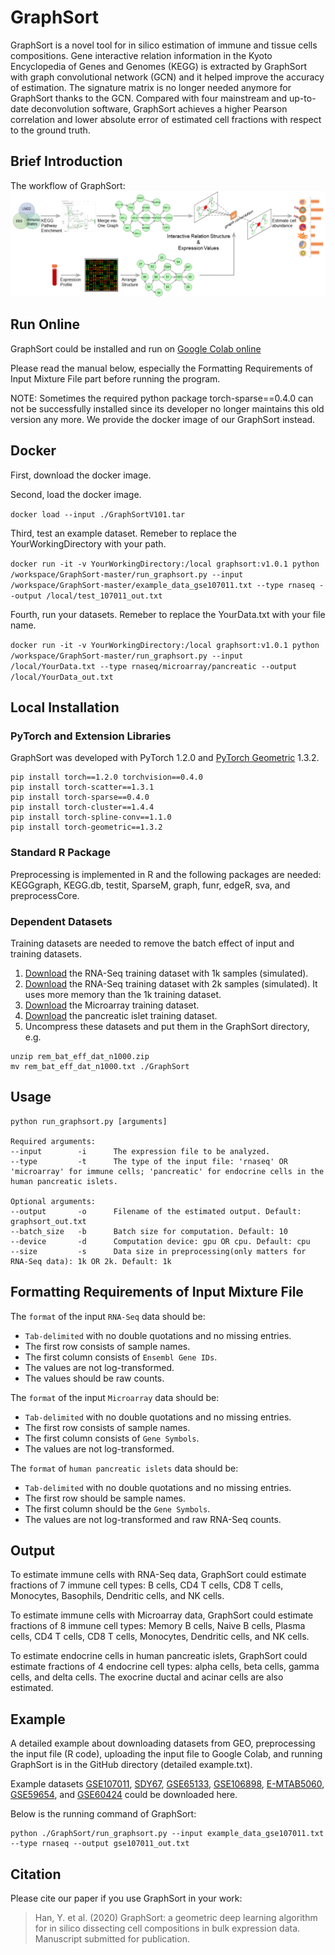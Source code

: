 # GraphSort
GraphSort is a novel tool for in silico estimation of immune and tissue cells compositions. Gene interactive relation information in the Kyoto Encyclopedia of Genes and Genomes (KEGG) is extracted by GraphSort with graph convolutional network (GCN) and it helped improve the accuracy of estimation. The signature matrix is no longer needed anymore for GraphSort thanks to the GCN. Compared with four mainstream and up-to-date deconvolution software, GraphSort achieves a higher Pearson correlation and lower absolute error of estimated cell fractions with respect to the ground truth.

## Brief Introduction
The workflow of GraphSort:
![alt text](https://github.com/HelloYiHan/GraphSort/blob/master/FigInGitHub.png?raw=true)

## Run Online
GraphSort could be installed and run on [Google Colab online](https://colab.research.google.com/drive/1n8IYkP8SeSOhyrYDdcJYJ6EtMwK7NWBn?usp=sharing)

Please read the manual below, especially the Formatting Requirements of Input Mixture File part before running the program.

NOTE: Sometimes the required python package torch-sparse==0.4.0 can not be successfully installed since its developer no longer maintains this old version any more. We provide the docker image of our GraphSort instead.

## Docker
First, download the  docker image.

Second, load the docker image.

```docker load --input ./GraphSortV101.tar```

Third, test an example dataset. Remeber to replace the YourWorkingDirectory with your path.

```docker run -it -v YourWorkingDirectory:/local graphsort:v1.0.1 python /workspace/GraphSort-master/run_graphsort.py --input /workspace/GraphSort-master/example_data_gse107011.txt --type rnaseq --output /local/test_107011_out.txt```

Fourth, run your datasets. Remeber to replace the YourData.txt with your file name.

```docker run -it -v YourWorkingDirectory:/local graphsort:v1.0.1 python /workspace/GraphSort-master/run_graphsort.py --input /local/YourData.txt --type rnaseq/microarray/pancreatic --output /local/YourData_out.txt ```

## Local Installation

### PyTorch and Extension Libraries
GraphSort was developed with PyTorch 1.2.0 and [PyTorch Geometric](https://github.com/rusty1s/pytorch_geometric) 1.3.2.
```
pip install torch==1.2.0 torchvision==0.4.0
pip install torch-scatter==1.3.1
pip install torch-sparse==0.4.0
pip install torch-cluster==1.4.4
pip install torch-spline-conv==1.1.0
pip install torch-geometric==1.3.2
```
### Standard R Package
Preprocessing is implemented in R and the following packages are needed: KEGGgraph, KEGG.db, testit, SparseM, graph, funr, edgeR, sva, and preprocessCore.

### Dependent Datasets
Training datasets are needed to remove the batch effect of input and training datasets.

1. [Download](https://drive.google.com/file/d/18DoMwpMa8PFajx_Q-gXWMrWOsEYBkXtE/view?usp=sharing) the RNA-Seq training dataset with 1k samples (simulated).
2. [Download](https://drive.google.com/file/d/19K_qwpuI5eHPr1l5He3p0vY8wt3Uq7sH/view?usp=sharing) the RNA-Seq training dataset with 2k samples (simulated). It uses more memory than the 1k training dataset.
3. [Download](https://drive.google.com/file/d/1NnlqQbPd2xC7lHSZaeVWTz6MuBhI_RLm/view?usp=sharing) the Microarray training dataset.
4. [Download](https://drive.google.com/file/d/1erBWx8JNFzfePlIXriulrghxaaKAHxl7/view?usp=sharing) the pancreatic islet training dataset.
5. Uncompress these datasets and put them in the GraphSort directory, e.g.
```
unzip rem_bat_eff_dat_n1000.zip
mv rem_bat_eff_dat_n1000.txt ./GraphSort
```

## Usage
```
python run_graphsort.py [arguments]

Required arguments:
--input        -i      The expression file to be analyzed.
--type         -t      The type of the input file: 'rnaseq' OR 'microarray' for immune cells; 'pancreatic' for endocrine cells in the human pancreatic islets.

Optional arguments:
--output       -o      Filename of the estimated output. Default: graphsort_out.txt
--batch_size   -b      Batch size for computation. Default: 10
--device       -d      Computation device: gpu OR cpu. Default: cpu
--size         -s      Data size in preprocessing(only matters for RNA-Seq data): 1k OR 2k. Default: 1k
```
## Formatting Requirements of Input Mixture File 
The `format` of the input `RNA-Seq` data should be:
* `Tab-delimited` with no double quotations and no missing entries.
* The first row consists of sample names.
* The first column consists of `Ensembl Gene IDs`.
* The values are not log-transformed.
* The values should be raw counts.

The `format` of the input `Microarray` data should be:
* `Tab-delimited` with no double quotations and no missing entries.
* The first row consists of sample names.
* The first column consists of `Gene Symbols`.
* The values are not log-transformed.

The `format` of  `human pancreatic islets` data should be:
* `Tab-delimited` with no double quotations and no missing entries.
* The first row should be sample names.
* The first column should be the `Gene Symbols`.
* The values are not log-transformed and raw RNA-Seq counts.

## Output
To estimate immune cells with RNA-Seq data, GraphSort could estimate fractions of 7 immune cell types: B cells, CD4 T cells, CD8 T cells, Monocytes, Basophils, Dendritic cells, and NK cells.

To estimate immune cells with Microarray data, GraphSort could estimate fractions of 8 immune cell types: Memory B cells, Naive B cells, Plasma cells, CD4 T cells, CD8 T cells, Monocytes, Dendritic cells, and NK cells.

To estimate endocrine cells in human pancreatic islets, GraphSort could estimate fractions of 4 endocrine cell types: alpha cells, beta cells, gamma cells, and delta cells. The exocrine ductal and acinar cells are also estimated.

## Example
A detailed example about downloading datasets from GEO, preprocessing the input file (R code), uploading the input file to Google Colab, and running GraphSort is in the GitHub directory (detailed example.txt).

Example datasets [GSE107011](https://drive.google.com/file/d/1nqR8C_x8uX8J6ifZqmfnF29cLTvRkhkQ/view?usp=sharing), [SDY67](https://drive.google.com/file/d/1tTb4dSL_xj-eEoaRuu27faOX07gRBNNX/view?usp=sharing), [GSE65133](https://drive.google.com/file/d/1j9taMZvFkD8mTs0hLjRLn0PijLyIhI0z/view?usp=sharing), [GSE106898](https://drive.google.com/file/d/1eLcqgCdDG7aVoa-cNpSORG5wkYPPgyuz/view?usp=sharing), [E-MTAB5060](https://drive.google.com/file/d/1tS6RdUj93iKTzYfjAq7Eq0Y-SBQXjxcB/view?usp=sharing), [GSE59654](https://drive.google.com/file/d/1T4CROU-iJX3mZfKAhNsxsO4sxuFhcwnJ/view?usp=sharing), and [GSE60424](https://drive.google.com/file/d/1_TEzuku9ePRiKFpHUzbsQVK8xEX5Er1A/view?usp=sharing) could be downloaded here.

Below is the running command of GraphSort:

```
python ./GraphSort/run_graphsort.py --input example_data_gse107011.txt --type rnaseq --output gse107011_out.txt
```

## Citation
Please cite our paper if you use GraphSort in your work:
> Han, Y. et al. (2020) GraphSort: a geometric deep learning algorithm for in silico dissecting cell compositions in bulk expression data. Manuscript submitted for publication.

